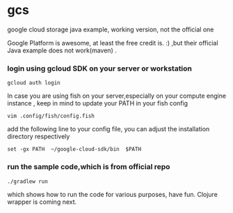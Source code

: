 # gcs
google cloud storage java example, working version, not the official one


Google Platform is awesome, at least the free credit is. :) ,but their official Java example does not work(maven) .





###  login using gcloud SDK on your server or workstation 

```
gcloud auth login
```

In case you are using fish on your server,especially on your compute engine instance ,
keep in mind to update your PATH in your fish config

```
vim .config/fish/config.fish
```

add the following line to your config file, you can adjust the installation directory respectively

```
set -gx PATH  ~/google-cloud-sdk/bin  $PATH
```

  
  
### run the sample code,which is from official repo

```
./gradlew run
```

which shows how to run the code for various purposes, have fun. Clojure wrapper is coming next.

